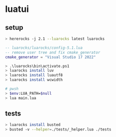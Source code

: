 # luatui

## setup

```sh
> hererocks -j 2.1 --luarocks latest luarocks
```

```lua
-- luarocks/luarocks/config-5.1.lua
-- remove user tree and fix cmake_generator
cmake_generator = "Visual Studio 17 2022"
```

```sh
> .\luarocks\bin\activate.ps1
> luarocks install luv
> luarocks install luautf8
> luarocks install wcwidth
```

```sh
# pwsh
> $env:LUA_PATH=$null
> lua main.lua
```

## tests

```sh
> luarocks install busted
> busted -v --helper=./tests/_helper.lua ./tests
```
